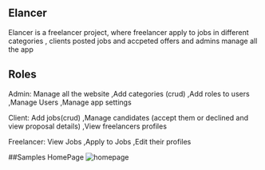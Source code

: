 ## Elancer

Elancer is a freelancer project, where freelancer apply to jobs in different categories , clients posted jobs and accpeted offers and admins manage all the app

## Roles

Admin: 
 Manage all the website
 ,Add categories (crud)
 ,Add roles to users
 ,Manage Users
 ,Manage app settings

Client:
 Add jobs(crud)
 ,Manage candidates (accept them or declined and view proposal details)
 ,View freelancers profiles

Freelancer:
 View Jobs
 ,Apply to Jobs
 ,Edit their profiles



##Samples
HomePage
![homepage](https://user-images.githubusercontent.com/97096516/202249551-bfb5c694-02b1-4647-8e1b-c5daa5229574.png)





